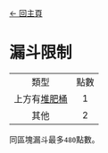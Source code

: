 [← 回主頁](../)
# 漏斗限制

<table>
    <tr><td align="center">類型</td><td align="center">點數</td></tr>
    <tr><td align="center">上方有<a href="https://minecraft.fandom.com/zh/wiki/堆肥桶">堆肥桶</a></td><td align="center">1</td></tr>
    <tr><td align="center">其他</td><td align="center">2</td></tr>
</table>

同區塊漏斗最多`480`點數。